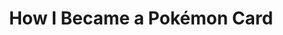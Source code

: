 --- 
title: "How I Became a Pokémon Card"
publishdate: "2019-5-3T16:48:46+02:00"
src: "https://365manga.net/manga/how-i-became-a-pokemon-card"
image: "https://data.365manga.net/images/thumbnails/19503-how-i-became-a-pokemon-card.jpg"
description: "How I Became a Pokémon Card is a manga created by Kagemaru Himeno, who is also an artist for the TCG. While the manga includes some reoccurring characters, each chapter is mainly a standalone story featuring one Pokémon, such as Dratini or Jolteon. At some point within each story an image of an actual Pokémon card is shown, the stories expand on the image that appears on the card and…"
---